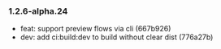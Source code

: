 ### 1.2.6-alpha.24

* feat: support preview flows via cli (667b926)
* dev: add ci:build:dev to build without clear dist (776a27b)
